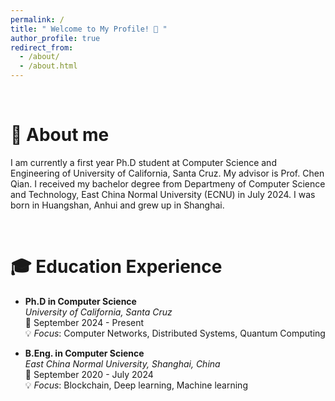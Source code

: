 ```yaml
---
permalink: /
title: " Welcome to My Profile! 👋 "
author_profile: true
redirect_from: 
  - /about/
  - /about.html
---
```


<br>

💫 About me
======

I am currently a first year Ph.D student at Computer Science and Engineering of University of California, Santa Cruz. My advisor is Prof. Chen Qian. I received my bachelor degree from Departmeny of Computer Science and Technology, East China Normal University (ECNU) in July 2024. I was born in Huangshan, Anhui and grew up in Shanghai.

<br>

🎓 Education Experience
======

- **Ph.D in Computer Science**  
  *University of California, Santa Cruz*  
  📅 September 2024 - Present  
  💡 *Focus*: Computer Networks, Distributed Systems, Quantum Computing

- **B.Eng. in Computer Science**  
  *East China Normal University, Shanghai, China*  
  📅 September 2020 - July 2024   
  💡 *Focus*: Blockchain, Deep learning, Machine learning
